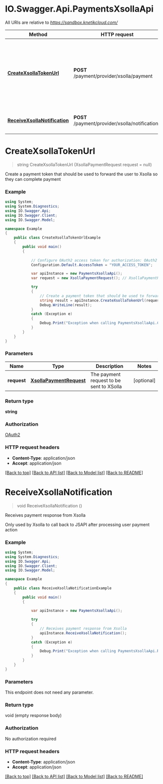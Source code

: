 # IO.Swagger.Api.PaymentsXsollaApi

All URIs are relative to *https://sandbox.knetikcloud.com/*

Method | HTTP request | Description
------------- | ------------- | -------------
[**CreateXsollaTokenUrl**](PaymentsXsollaApi.md#createxsollatokenurl) | **POST** /payment/provider/xsolla/payment | Create a payment token that should be used to forward the user to Xsolla so they can complete payment
[**ReceiveXsollaNotification**](PaymentsXsollaApi.md#receivexsollanotification) | **POST** /payment/provider/xsolla/notifications | Receives payment response from Xsolla


<a name="createxsollatokenurl"></a>
# **CreateXsollaTokenUrl**
> string CreateXsollaTokenUrl (XsollaPaymentRequest request = null)

Create a payment token that should be used to forward the user to Xsolla so they can complete payment

### Example
```csharp
using System;
using System.Diagnostics;
using IO.Swagger.Api;
using IO.Swagger.Client;
using IO.Swagger.Model;

namespace Example
{
    public class CreateXsollaTokenUrlExample
    {
        public void main()
        {
            
            // Configure OAuth2 access token for authorization: OAuth2
            Configuration.Default.AccessToken = "YOUR_ACCESS_TOKEN";

            var apiInstance = new PaymentsXsollaApi();
            var request = new XsollaPaymentRequest(); // XsollaPaymentRequest | The payment request to be sent to XSolla (optional) 

            try
            {
                // Create a payment token that should be used to forward the user to Xsolla so they can complete payment
                string result = apiInstance.CreateXsollaTokenUrl(request);
                Debug.WriteLine(result);
            }
            catch (Exception e)
            {
                Debug.Print("Exception when calling PaymentsXsollaApi.CreateXsollaTokenUrl: " + e.Message );
            }
        }
    }
}
```

### Parameters

Name | Type | Description  | Notes
------------- | ------------- | ------------- | -------------
 **request** | [**XsollaPaymentRequest**](XsollaPaymentRequest.md)| The payment request to be sent to XSolla | [optional] 

### Return type

**string**

### Authorization

[OAuth2](../README.md#OAuth2)

### HTTP request headers

 - **Content-Type**: application/json
 - **Accept**: application/json

[[Back to top]](#) [[Back to API list]](../README.md#documentation-for-api-endpoints) [[Back to Model list]](../README.md#documentation-for-models) [[Back to README]](../README.md)

<a name="receivexsollanotification"></a>
# **ReceiveXsollaNotification**
> void ReceiveXsollaNotification ()

Receives payment response from Xsolla

Only used by Xsolla to call back to JSAPI after processing user payment action

### Example
```csharp
using System;
using System.Diagnostics;
using IO.Swagger.Api;
using IO.Swagger.Client;
using IO.Swagger.Model;

namespace Example
{
    public class ReceiveXsollaNotificationExample
    {
        public void main()
        {
            
            var apiInstance = new PaymentsXsollaApi();

            try
            {
                // Receives payment response from Xsolla
                apiInstance.ReceiveXsollaNotification();
            }
            catch (Exception e)
            {
                Debug.Print("Exception when calling PaymentsXsollaApi.ReceiveXsollaNotification: " + e.Message );
            }
        }
    }
}
```

### Parameters
This endpoint does not need any parameter.

### Return type

void (empty response body)

### Authorization

No authorization required

### HTTP request headers

 - **Content-Type**: application/json
 - **Accept**: application/json

[[Back to top]](#) [[Back to API list]](../README.md#documentation-for-api-endpoints) [[Back to Model list]](../README.md#documentation-for-models) [[Back to README]](../README.md)

